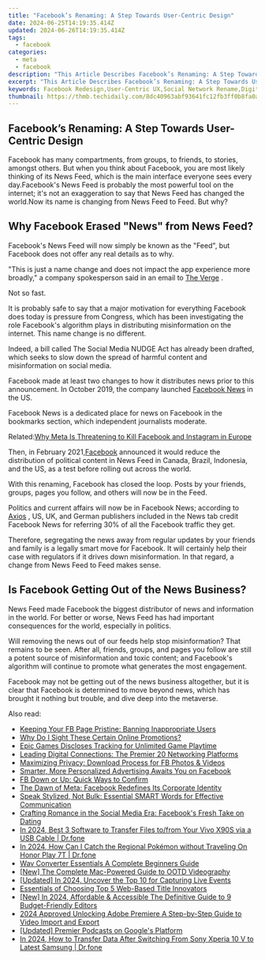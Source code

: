 ```yaml
---
title: "Facebook’s Renaming: A Step Towards User-Centric Design"
date: 2024-06-25T14:19:35.414Z
updated: 2024-06-26T14:19:35.414Z
tags:
  - facebook
categories:
  - meta
  - facebook
description: "This Article Describes Facebook’s Renaming: A Step Towards User-Centric Design"
excerpt: "This Article Describes Facebook’s Renaming: A Step Towards User-Centric Design"
keywords: Facebook Redesign,User-Centric UX,Social Network Rename,Digital Branding Shift,Platform Reimagining,Enhanced User Focus,Web UI Evolution
thumbnail: https://thmb.techidaily.com/8dc40963abf93641fc12fb3ff0b8fa0a43902050db781f6bcdf9e50e7619aa67.jpg
---
```


## Facebook’s Renaming: A Step Towards User-Centric Design

 Facebook has many compartments, from groups, to friends, to stories, amongst others. But when you think about Facebook, you are most likely thinking of its News Feed, which is the main interface everyone sees every day.Facebook's News Feed is probably the most powerful tool on the internet; it's not an exaggeration to say that News Feed has changed the world.Now its name is changing from News Feed to Feed. But why?

## Why Facebook Erased "News" from News Feed?

 Facebook's News Feed will now simply be known as the "Feed", but Facebook does not offer any real details as to why.

 "This is just a name change and does not impact the app experience more broadly," a company spokesperson said in an email to [The Verge](https://www.theverge.com/2022/2/15/22935080/facebook-meta-news-feed-renaming-branding-political-content-misinformation?scrolla=5eb6d68b7fedc32c19ef33b4) .

Not so fast.

 It is probably safe to say that a major motivation for everything Facebook does today is pressure from Congress, which has been investigating the role Facebook's algorithm plays in distributing misinformation on the internet. This name change is no different.

 Indeed, a bill called The Social Media NUDGE Act has already been drafted, which seeks to slow down the spread of harmful content and misinformation on social media.

 Facebook made at least two changes to how it distributes news prior to this announcement. In October 2019, the company launched [Facebook News](https://about.fb.com/news/2019/10/introducing-facebook-news/) in the US.

 Facebook News is a dedicated place for news on Facebook in the bookmarks section, which independent journalists moderate.

 Related:[Why Meta Is Threatening to Kill Facebook and Instagram in Europe](https://www.makeuseof.com/why-meta-remove-facebook-instagram-europe/)

 Then, in February 2021,[Facebook](https://about.fb.com/news/2021/02/reducing-political-content-in-news-feed/) announced it would reduce the distribution of political content in News Feed in Canada, Brazil, Indonesia, and the US, as a test before rolling out across the world.

 With this renaming, Facebook has closed the loop. Posts by your friends, groups, pages you follow, and others will now be in the Feed.

 Politics and current affairs will now be in Facebook News; according to [Axios](https://www.axios.com/facebook-news-tab-traffic-378e8106-d7f8-481e-b500-e334d3beda3e.html) , US, UK, and German publishers included in the News tab credit Facebook News for referring 30% of all the Facebook traffic they get.

 Therefore, segregating the news away from regular updates by your friends and family is a legally smart move for Facebook. It will certainly help their case with regulators if it drives down misinformation. In that regard, a change from News Feed to Feed makes sense.

## Is Facebook Getting Out of the News Business?

 News Feed made Facebook the biggest distributor of news and information in the world. For better or worse, News Feed has had important consequences for the world, especially in politics.

 Will removing the news out of our feeds help stop misinformation? That remains to be seen. After all, friends, groups, and pages you follow are still a potent source of misinformation and toxic content; and Facebook's algorithm will continue to promote what generates the most engagement.

 Facebook may not be getting out of the news business altogether, but it is clear that Facebook is determined to move beyond news, which has brought it nothing but trouble, and dive deep into the metaverse.


<ins class="adsbygoogle"
     style="display:block"
     data-ad-format="autorelaxed"
     data-ad-client="ca-pub-7571918770474297"
     data-ad-slot="1223367746"></ins>



<ins class="adsbygoogle"
     style="display:block"
     data-ad-client="ca-pub-7571918770474297"
     data-ad-slot="8358498916"
     data-ad-format="auto"
     data-full-width-responsive="true"></ins>

<span class="atpl-alsoreadstyle">Also read:</span>
<div><ul>
<li><a href="https://facebook.techidaily.com/keeping-your-fb-page-pristine-banning-inappropriate-users/"><u>Keeping Your FB Page Pristine: Banning Inappropriate Users</u></a></li>
<li><a href="https://facebook.techidaily.com/why-do-i-sight-these-certain-online-promotions/"><u>Why Do I Sight These Certain Online Promotions?</u></a></li>
<li><a href="https://facebook.techidaily.com/epic-games-discloses-tracking-for-unlimited-game-playtime/"><u>Epic Games Discloses Tracking for Unlimited Game Playtime</u></a></li>
<li><a href="https://facebook.techidaily.com/leading-digital-connections-the-premier-20-networking-platforms/"><u>Leading Digital Connections: The Premier 20 Networking Platforms</u></a></li>
<li><a href="https://facebook.techidaily.com/maximizing-privacy-download-process-for-fb-photos-and-videos/"><u>Maximizing Privacy: Download Process for FB Photos & Videos</u></a></li>
<li><a href="https://facebook.techidaily.com/smarter-more-personalized-advertising-awaits-you-on-facebook/"><u>Smarter, More Personalized Advertising Awaits You on Facebook</u></a></li>
<li><a href="https://facebook.techidaily.com/fb-down-or-up-quick-ways-to-confirm/"><u>FB Down or Up: Quick Ways to Confirm</u></a></li>
<li><a href="https://facebook.techidaily.com/the-dawn-of-meta-facebook-redefines-its-corporate-identity/"><u>The Dawn of Meta: Facebook Redefines Its Corporate Identity</u></a></li>
<li><a href="https://facebook.techidaily.com/speak-stylized-not-bulk-essential-smart-words-for-effective-communication/"><u>Speak Stylized, Not Bulk: Essential SMART Words for Effective Communication</u></a></li>
<li><a href="https://facebook.techidaily.com/crafting-romance-in-the-social-media-era-facebooks-fresh-take-on-dating/"><u>Crafting Romance in the Social Media Era: Facebook's Fresh Take on Dating</u></a></li>
<li><a href="https://android-transfer.techidaily.com/in-2024-best-3-software-to-transfer-files-tofrom-your-vivo-x90s-via-a-usb-cable-drfone-by-drfone-transfer-from-android-transfer-from-android/"><u>In 2024, Best 3 Software to Transfer Files to/from Your Vivo X90S via a USB Cable | Dr.fone</u></a></li>
<li><a href="https://pokemon-go-android.techidaily.com/in-2024-how-can-i-catch-the-regional-pokemon-without-traveling-on-honor-play-7t-drfone-by-drfone-virtual-android/"><u>In 2024, How Can I Catch the Regional Pokémon without Traveling On Honor Play 7T | Dr.fone</u></a></li>
<li><a href="https://video-ai-editor.techidaily.com/wav-converter-essentials-a-complete-beginners-guide/"><u>Wav Converter Essentials A Complete Beginners Guide</u></a></li>
<li><a href="https://tiktok-videos.techidaily.com/new-the-complete-mac-powered-guide-to-ootd-videography/"><u>[New] The Complete Mac-Powered Guide to OOTD Videography</u></a></li>
<li><a href="https://desktop-recording.techidaily.com/updated-in-2024-uncover-the-top-10-for-capturing-live-events/"><u>[Updated] In 2024, Uncover the Top 10 for Capturing Live Events</u></a></li>
<li><a href="https://extra-information.techidaily.com/essentials-of-choosing-top-5-web-based-title-innovators/"><u>Essentials of Choosing Top 5 Web-Based Title Innovators</u></a></li>
<li><a href="https://facebook-video-share.techidaily.com/new-in-2024-affordable-and-accessible-the-definitive-guide-to-9-budget-friendly-editors/"><u>[New] In 2024, Affordable & Accessible  The Definitive Guide to 9 Budget-Friendly Editors</u></a></li>
<li><a href="https://ai-driven-video-production.techidaily.com/2024-approved-unlocking-adobe-premiere-a-step-by-step-guide-to-video-import-and-export/"><u>2024 Approved Unlocking Adobe Premiere A Step-by-Step Guide to Video Import and Export</u></a></li>
<li><a href="https://extra-approaches.techidaily.com/updated-premier-podcasts-on-googles-platform/"><u>[Updated] Premier Podcasts on Google's Platform</u></a></li>
<li><a href="https://android-transfer.techidaily.com/in-2024-how-to-transfer-data-after-switching-from-sony-xperia-10-v-to-latest-samsung-drfone-by-drfone-transfer-from-android-transfer-from-android/"><u>In 2024, How to Transfer Data After Switching From Sony Xperia 10 V to Latest Samsung | Dr.fone</u></a></li>
</ul></div>
